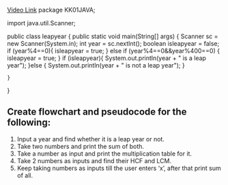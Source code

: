 [Video Link](https://youtu.be/lhELGQAV4gg)
package KK01JAVA;

import java.util.Scanner;

public class leapyear {
    public static void main(String[] args) {
        Scanner sc = new Scanner(System.in);
        int year = sc.nextInt();
        boolean isleapyear = false;
        if (year%4==0){
            isleapyear = true;
        } else if (year%4==0&&year%400==0) {
            isleapyear = true;
        }
        if (isleapyear){
            System.out.println(year + " is a leap year");
        }else {
            System.out.println(year + " is not a leap year");
        }

    }
}
## Create flowchart and pseudocode for the following:

1. Input a year and find whether it is a leap year or not.
2. Take two numbers and print the sum of both.
3. Take a number as input and print the multiplication table for it.
4. Take 2 numbers as inputs and find their HCF and LCM.
5. Keep taking numbers as inputs till the user enters ‘x’, after that print sum of all.

